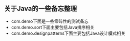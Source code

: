 ## 关于Java的一些备忘整理
* com.demo下面是一些零碎性的测试备忘
* com.demo.sort下面主要包括Java排序相关
* com.demo.designpatterns下面主要包括Java设计模式相关